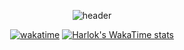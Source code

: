 <div align="center">
  
  ![header](https://capsule-render.vercel.app/api?type=Waving&color=auto&height=200&section=header&text=Haseong%20Jung&fontSize=35&animation=fadeIn&fontAlignY=40)
  <!--[![Top Langs](https://github-readme-stats.vercel.app/api/top-langs/?username=HaseongJung&layout=donut)](https://github.com/HaseongJung/github-readme-stats)/-->
  [![wakatime](https://wakatime.com/badge/user/f6d79253-e5a4-4b14-b0a9-9658ac936d17.svg)](https://wakatime.com/@f6d79253-e5a4-4b14-b0a9-9658ac936d17)
  [![Harlok's WakaTime stats](https://github-readme-stats.vercel.app/api/wakatime?username=HaseongJung&layout=donut)](https://github.com/HaseongJung/github-readme-stats)
</div>
<!--START_SECTION:waka-->
<!--END_SECTION:waka-->
